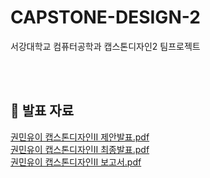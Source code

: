 # CAPSTONE-DESIGN-2
서강대학교 컴퓨터공학과 캡스톤디자인2 팀프로젝트

<br>
<br>

## 📢 발표 자료
[권민유이 캡스톤디자인II 제안발표.pdf](https://github.com/user-attachments/files/18975550/II.pdf)
<br>
[권민유이 캡스톤디자인II 최종발표.pdf](https://github.com/user-attachments/files/18975600/II.pdf)
<br>
[권민유이 캡스톤디자인II 보고서.pdf](https://github.com/user-attachments/files/18975605/II.pdf)
